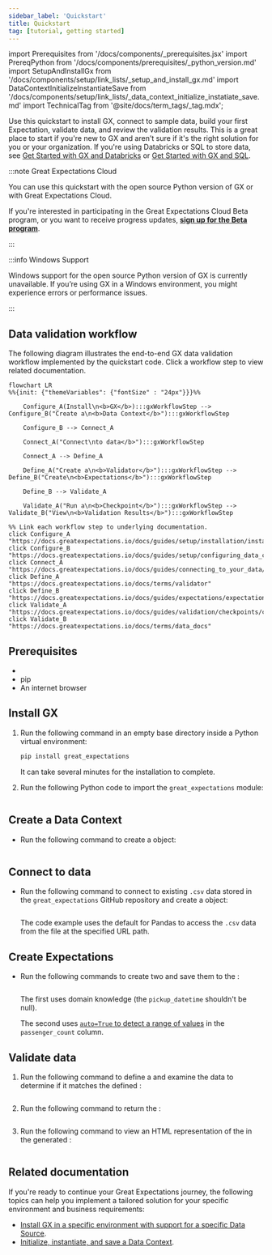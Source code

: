 ```yaml
---
sidebar_label: 'Quickstart'
title: Quickstart
tag: [tutorial, getting started]
---
```

import Prerequisites from '/docs/components/_prerequisites.jsx'
import PrereqPython from '/docs/components/prerequisites/_python_version.md'
import SetupAndInstallGx from '/docs/components/setup/link_lists/_setup_and_install_gx.md'
import DataContextInitializeInstantiateSave from '/docs/components/setup/link_lists/_data_context_initialize_instatiate_save.md'
import TechnicalTag from '@site/docs/term_tags/_tag.mdx';

Use this quickstart to install GX, connect to sample data, build your first Expectation, validate data, and review the validation results. This is a great place to start if you're new to GX and aren't sure if it's the right solution for you or your organization. If you're using Databricks or SQL to store data, see [Get Started with GX and Databricks](../getting_started/how_to_use_great_expectations_in_databricks.md) or [Get Started with GX and SQL](../getting_started/how_to_use_great_expectations_with_sql.md).

:::note Great Expectations Cloud

You can use this quickstart with the open source Python version of GX or with Great Expectations Cloud.

If you're interested in participating in the Great Expectations Cloud Beta program, or you want to receive progress updates, [**sign up for the Beta program**](https://greatexpectations.io/cloud).

:::

:::info Windows Support

Windows support for the open source Python version of GX is currently unavailable. If you’re using GX in a Windows environment, you might experience errors or performance issues.

:::


## Data validation workflow

The following diagram illustrates the end-to-end GX data validation workflow implemented by the quickstart code. Click a workflow step to view related documentation.

```mermaid
flowchart LR
%%{init: {"themeVariables": {"fontSize" : "24px"}}}%%

    Configure_A(Install\n<b>GX</b>):::gxWorkflowStep --> Configure_B("Create a\n<b>Data Context</b>"):::gxWorkflowStep

    Configure_B --> Connect_A

    Connect_A("Connect\nto data</b>"):::gxWorkflowStep

    Connect_A --> Define_A

    Define_A("Create a\n<b>Validator</b>"):::gxWorkflowStep --> Define_B("Create\n<b>Expectations</b>"):::gxWorkflowStep

    Define_B --> Validate_A

    Validate_A("Run a\n<b>Checkpoint</b>"):::gxWorkflowStep --> Validate_B("View\n<b>Validation Results</b>"):::gxWorkflowStep

%% Link each workflow step to underlying documentation.
click Configure_A "https://docs.greatexpectations.io/docs/guides/setup/installation/install_gx"
click Configure_B "https://docs.greatexpectations.io/docs/guides/setup/configuring_data_contexts/instantiating_data_contexts/instantiate_data_context/"
click Connect_A "https://docs.greatexpectations.io/docs/guides/connecting_to_your_data/connect_to_data_lp"
click Define_A "https://docs.greatexpectations.io/docs/terms/validator"
click Define_B "https://docs.greatexpectations.io/docs/guides/expectations/expectations_lp"
click Validate_A "https://docs.greatexpectations.io/docs/guides/validation/checkpoints/checkpoint_lp"
click Validate_B "https://docs.greatexpectations.io/docs/terms/data_docs"
```

## Prerequisites

- <PrereqPython />
- pip
- An internet browser


## Install GX

1. Run the following command in an empty base directory inside a Python virtual environment:

    ```bash title="Terminal input"
    pip install great_expectations
    ```

    It can take several minutes for the installation to complete.

2. Run the following Python code to import the `great_expectations` module:

    ```python name="tutorials/quickstart/quickstart.py import_gx"
    ```
## Create a Data Context

- Run the following command to create a <TechnicalTag tag="data_context" text="Data Context"/> object:

    ```python name="tutorials/quickstart/quickstart.py get_context"
    ```
## Connect to data

- Run the following command to connect to existing `.csv` data stored in the `great_expectations` GitHub repository and create a <TechnicalTag tag="validator" text="Validator"/> object:

    ```python name="tutorials/quickstart/quickstart.py connect_to_data"
    ```

    The code example uses the default <TechnicalTag tag="data_context" text="Data Context"/> <TechnicalTag tag="datasource" text="Data Source"/> for Pandas to access the `.csv` data from the file at the specified URL path.

## Create Expectations

- Run the following commands to create two <TechnicalTag tag="expectation" text="Expectations"/> and save them to the <TechnicalTag tag="expectation_suite" text="Expectation Suite"/>:

    ```python name="tutorials/quickstart/quickstart.py create_expectation"
    ```

  The first <TechnicalTag tag="expectation" text="Expectation"/> uses domain knowledge (the `pickup_datetime` shouldn't be null).

  The second <TechnicalTag tag="expectation" text="Expectation"/> uses [`auto=True` to detect a range of values](../../guides/expectations/how_to_use_auto_initializing_expectations.md#using-autotrue) in the `passenger_count` column.

## Validate data

1. Run the following command to define a <TechnicalTag tag="checkpoint" text="Checkpoint"/> and examine the data to determine if it matches the defined <TechnicalTag tag="expectation" text="Expectations"/>:

    ```python name="tutorials/quickstart/quickstart.py create_checkpoint"
    ```

2. Run the following command to return the <TechnicalTag tag="validation_result" text="Validation Results"/>:

    ```python name="tutorials/quickstart/quickstart.py run_checkpoint"
    ```

3. Run the following command to view an HTML representation of the <TechnicalTag tag="validation_result" text="Validation Results"/> in the generated <TechnicalTag tag="data_docs" text="Data Docs"/>:

    ```python name="tutorials/quickstart/quickstart.py view_results"
    ```

## Related documentation

If you're ready to continue your Great Expectations journey, the following topics can help you implement a tailored solution for your specific environment and business requirements:

- [Install GX in a specific environment with support for a specific Data Source](/docs/guides/setup/installation/install_gx).
- [Initialize, instantiate, and save a Data Context](/docs/guides/setup/configure_data_contexts_lp).
